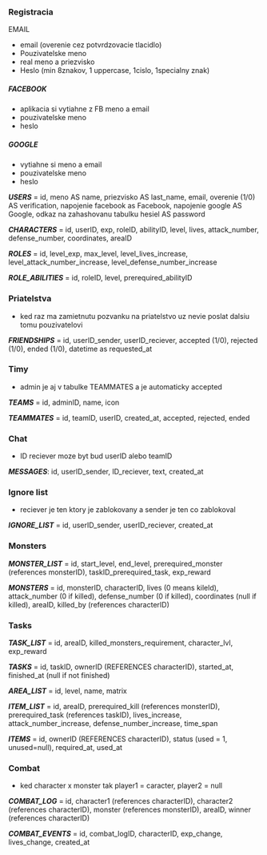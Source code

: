 ### Registracia
EMAIL
 - email (overenie cez potvrdzovacie tlacidlo)
 - Pouzivatelske meno
 - real meno a priezvisko
 - Heslo (min 8znakov, 1 uppercase, 1cislo, 1specialny znak)
##### FACEBOOK
 - aplikacia si vytiahne z FB meno a email
 - pouzivatelske meno
 - heslo
##### GOOGLE
 - vytiahne si meno a email
 - pouzivatelske meno
 - heslo

_**USERS**_ = id, meno AS name, priezvisko AS last_name, email, overenie (1/0) AS verification, napojenie facebook as Facebook, napojenie google AS Google, odkaz na zahashovanu tabulku hesiel AS password

_**CHARACTERS**_ = id, userID, exp, roleID, abilityID, level, lives, attack_number, defense_number, coordinates, areaID

_**ROLES**_ = id, level_exp, max_level, level_lives_increase, level_attack_number_increase, level_defense_number_increase

_**ROLE_ABILITIES**_ = id, roleID, level, prerequired_abilityID


### Priatelstva
 - ked raz ma zamietnutu pozvanku na priatelstvo uz nevie poslat dalsiu tomu pouzivatelovi

_**FRIENDSHIPS**_ = id, userID_sender, userID_reciever, accepted (1/0),  rejected (1/0), ended (1/0), datetime as requested_at

### Timy
 - admin je aj v tabulke TEAMMATES a je automaticky accepted

_**TEAMS**_ = id, adminID, name, icon

_**TEAMMATES**_ = id, teamID, userID, created_at, accepted, rejected, ended

### Chat
 - ID reciever moze byt bud userID alebo teamID

_**MESSAGES**_: id, userID_sender, ID_reciever, text, created_at

### Ignore list
 - reciever je ten ktory je zablokovany a sender je ten co zablokoval

_**IGNORE_LIST**_ = id, userID_sender, userID_reciever, created_at

### Monsters

_**MONSTER_LIST**_ = id, start_level, end_level, prerequired_monster (references monsterID), taskID_prerequired_task, exp_reward

_**MONSTERS**_ = id, monsterID, characterID, lives (0 means kileld), attack_number (0 if killed), defense_number (0 if killed), coordinates (null if killed), areaID, killed_by (references characterID)

### Tasks

_**TASK_LIST**_ = id, areaID, killed_monsters_requirement, character_lvl, exp_reward

_**TASKS**_ = id, taskID, ownerID (REFERENCES characterID), started_at, finished_at (null if not finished)

_**AREA_LIST**_ = id, level, name, matrix

_**ITEM_LIST**_ = id, areaID, prerequired_kill (references monsterID), prerequired_task (references taskID), lives_increase, attack_number_increase, defense_number_increase, time_span

_**ITEMS**_ = id, ownerID (REFERENCES characterID), status (used = 1, unused=null), required_at, used_at

### Combat
 - ked character x monster tak player1 = caracter, player2 = null

_**COMBAT_LOG**_ = id, character1 (references characterID), character2 (references characterID), monster (references monsterID), areaID, winner (references characterID)

_**COMBAT_EVENTS**_ = id, combat_logID, characterID, exp_change, lives_change, created_at















